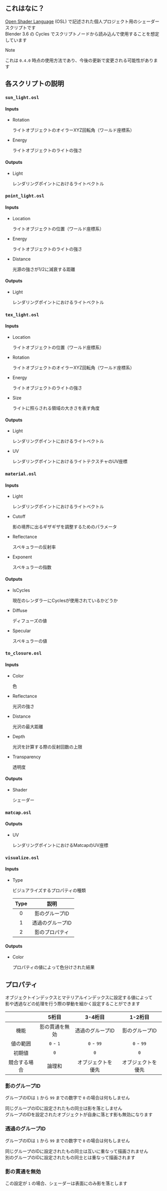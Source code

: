 ## これはなに？
[Open Shader Language](https://docs.blender.org/manual/en/latest/render/shader_nodes/osl.html) (OSL) で記述された個人プロジェクト用のシェーダースクリプトです<br>
Blender 3.6 の Cycles でスクリプトノードから読み込んで使用することを想定しています

> [!NOTE]
> これは `0.4.0` 時点の使用方法であり、今後の更新で変更される可能性があります

## 各スクリプトの説明

### `sun_light.osl`

#### Inputs
* Rotation

  ライトオブジェクトのオイラーXYZ回転角（ワールド座標系）

* Energy

  ライトオブジェクトのライトの強さ

#### Outputs
* Light

  レンダリングポイントにおけるライトベクトル

### `point_light.osl`

#### Inputs
* Location

  ライトオブジェクトの位置（ワールド座標系）

* Energy

  ライトオブジェクトのライトの強さ

* Distance

  光源の強さが1/2に減衰する距離

#### Outputs
* Light

  レンダリングポイントにおけるライトベクトル

### `tex_light.osl`

#### Inputs
* Location

  ライトオブジェクトの位置（ワールド座標系）

* Rotation

  ライトオブジェクトのオイラーXYZ回転角（ワールド座標系）

* Energy

  ライトオブジェクトのライトの強さ

* Size

  ライトに照らされる領域の大きさを表す角度

#### Outputs
* Light

  レンダリングポイントにおけるライトベクトル

* UV

  レンダリングポイントにおけるライトテクスチャのUV座標

### `material.osl`

#### Inputs
* Light

  レンダリングポイントにおけるライトベクトル

* Cutoff

  影の境界に出るギザギザを調整するためのパラメータ

* Reflectance

  スペキュラーの反射率

* Exponent

  スペキュラーの指数

#### Outputs
* IsCycles

  現在のレンダラーにCyclesが使用されているかどうか

* Diffuse

  ディフューズの値

* Specular

  スペキュラーの値

### `to_closure.osl`

#### Inputs
* Color

  色

* Reflectance

  光沢の強さ

* Distance

  光沢の最大距離

* Depth

  光沢を計算する際の反射回数の上限

* Transparency

  透明度

#### Outputs
* Shader

  シェーダー

### `matcap.osl`

#### Outputs
* UV

  レンダリングポイントにおけるMatcapのUV座標

### `visualize.osl`

#### Inputs
* Type

  ビジュアライズするプロパティの種類

  | Type | 説明 |
  | :-: | :-: |
  | 0 | 影のグループID |
  | 1 | 透過のグループID |
  | 2 | 影のプロパティ |

#### Outputs
* Color

  プロパティの値によって色分けされた結果

## プロパティ
オブジェクトインデックスとマテリアルインデックスに設定する値によって<br>
影や透過などの処理を行う際の挙動を細かく設定することができます

|  | 5桁目 | 3-4桁目 | 1-2桁目 |
| :-: | :-: | :-: | :-: |
| 機能 | 影の貫通を無効 | 透過のグループID | 影のグループID |
| 値の範囲 | `0` - `1` | `0` - `99` |`0` - `99` |
| 初期値 | `0` | `0` | `0` |
| 競合する場合 | 論理和 | オブジェクトを優先 | オブジェクトを優先 |

### 影のグループID
グループのIDは `1` から `99` までの数字で `0` の場合は何もしません

同じグループのIDに設定されたもの同士は影を落としません<br>
グループのIDを設定されたオブジェクトが自身に落とす影も無効になります

### 透過のグループID
グループのIDは `1` から `99` までの数字で `0` の場合は何もしません

同じグループのIDに設定されたもの同士は互いに重なって描画されません<br>
別のグループのIDに設定されたもの同士とは重なって描画されます

### 影の貫通を無効
この設定が `1` の場合、シェーダーは表面にのみ影を落とします